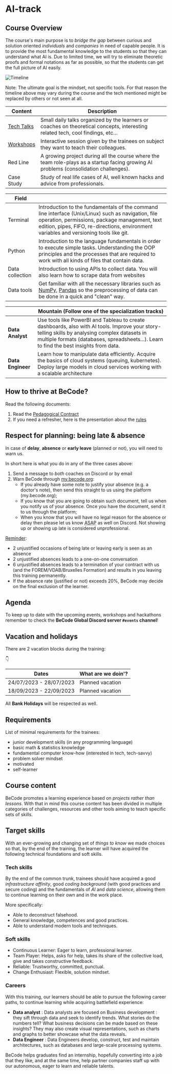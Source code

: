 # AI-track

## Course Overview


The course's main purpose is to _bridge the gap_ between curious and solution oriented _individuals_ and _companies_ in need of capable people. It is to provide the most fundamental knowledge to the students so that they can understand what AI is. Due to limited time, we will try to eliminate theoretic proofs and formal notations as far as possible, so that the students can get the full picture of AI easily.

![Timeline](assets/timeline.png)

Note: The ultimate goal is the mindset, not specific tools. For that reason the timeline above may vary during the course and the tech mentioned might be replaced by others or not seen at all.

| Content                                         | Description                                                                                                                           |
| ----------------------------------------------- | ------------------------------------------------------------------------------------------------------------------------------------- |
| [Tech Talks](https://my.becode.org/tech-talks/) | Small daily talks organized by the learners or coaches on theoretical concepts, interesting related tech, cool findings, etc…         |
| [Workshops](https://my.becode.org/tech-talks/)  | Interactive session given by the trainees on subject they want to teach their colleagues.                                             |
| Red Line                                        | A growing project during all the course where the team role-plays as a startup facing growing AI problems (consolidation challenges). |
| Case Study                                      | Study of real life cases of AI, well known hacks and advice from professionals.                                                       |

| Field                                                                            |                                                                                                                                                                                                                                                 |
| -------------------------------------------------------------------------------- | ----------------------------------------------------------------------------------------------------------------------------------------------------------------------------------------------------------------------------------------------- |
| Terminal | Introduction to the fundamentals of the command line interface (Unix/Linux) such as navigation, file operation, permissions, package management, text edition, pipes, FIFO, re-directions, environment variables and versioning tools like git. |
| Python     | Introduction to the language fundamentals in order to execute simple tasks. Understanding the OOP principles and the processes that are required to work with all kinds of files that contain data.                                             |
| Data collection | Introduction to using APIs to collect data. You will also learn how to scrape data from websites |
| Data tools                                    | Get familiar with all the necessary libraries such as [NumPy](https://numpy.org/), [Pandas](https://pandas.pydata.org/) so the preprocessing of data can be done in a quick and "clean" way. |

|| Mountain (Follow one of the specialization tracks)
| ------------------------------------------------------------------------------------------------ | --------------------------------------------------------------------------------------------------------------------------------------------------------------------------------------------------------------------------------------------------------------------------------------------- |
| **Data Analyst** | Use tools like PowerBI and Tableau to create dashboards, also with AI tools. Improve your story-telling skills by analysing complex datasets in multiple formats (databases, spreadsheets...). Learn to find the best insights from data.|
| **Data Engineer** | Learn how to manipulate data efficiently. Acquire the basics of cloud systems (queuing, kubernetes). Deploy large models in cloud services working with a scalable architecture |


## How to thrive at BeCode?

Read the following documents:

1. Read the [Pedagogical Contract](https://github.com/becodeorg/BeCode/blob/master/educationalcontractAI.md)
2. If you need a refresher, here is the presentation about the [rules](https://docs.google.com/presentation/d/12NcwJp-x64T5kKnRDdwa1rN54Ab3BZhUUoT28Nv2K9o/edit#slide=id.p1)

## Respect for planning: being late & absence

In case of **delay**, **absence** or **early leave** (planned or not), you will need to warn us.

In short here is what you do in any of the three cases above:

1. Send a message to _both_ coaches on Discord or by email
2. Warn BeCode through [my.becode.org](https://my.becode.org/):
   - If you already have some note to justify your absence (e.g. a doctor's note), then send this straight to us using the platform (my.becode.org);
   - If you know that you are going to obtain such document, tell us when you notify us of your absence. Once you have the document, send it to us through the platform;
   - When you know that you will have no legal reason for the absence or delay then please let us know <abbr title="As Soon As Possible">ASAP</abbr> as well on Discord. Not showing up or showing up late is considered unprofessional.

[Reminder](https://github.com/becodeorg/BeCode/blob/master/educationalcontractAI.md#sanctions):

- 2 unjustified occasions of being late or leaving early is seen as an absence
- 2 unjustified absences leads to a one-on-one conversation
- 6 unjustified absences leads to a termination of your contract with us (and the FOREM/VDAB/Bruxelles Formation) and results in you leaving this training permanently.
- If the absence rate (justified or not) exceeds 20%, BeCode may decide on the final exclusion of the learner.

## Agenda

To keep up to date with the upcoming events, workshops and hackathons remember to check the **BeCode Global Discord server `#events` channel**!

## Vacation and holidays

There are 2 vacation blocks during the training:

👇

| Dates                                          | What are we doin'? |
| ---------------------------------------------- | ------------------ |
|  24/07/2023 - 28/07/2023                       | Planned vacation   |
|  18/09/2023 - 22/09/2023                       | Planned vacation   |

All **Bank Holidays** will be respected as well.

## Requirements

List of minimal requirements for the trainees:

- junior development skills (in any programming language)
- basic math & statistics knowledge
- fundamental computer know-how (interested in tech, tech-savvy)
- problem solver mindset
- motivated
- self-learner

## Course content

BeCode promotes a learning experience based on _projects rather than lessons_.
With that in mind this course content has been divided in multiple categories of
challenges, resources and other tools aiming to teach specific sets of skills.

## Target skills

With an ever-growing and changing set of _things to know_ we made choices so
that, by the end of the training, the learner will have acquired the following
technical foundations and soft skills.

### Tech skills

By the end of the common trunk, trainees should have acquired a good
_infrastructure affinity_, good _coding background_ (with good practices and
secure coding) and the fundamentals of _ΑΙ_ and _data science_, allowing them to continue
learning on their own and in the work place.

More specifically:

- Able to deconstruct falsehood.
- General knowledge, competences and good practices.
- Able to understand modern tools and techniques.

### Soft skills

- Continuous Learner: Eager to learn, professional learner.
- Team Player: Helps, asks for help, takes its share of the collective load,
  give and takes constructive feedback.
- Reliable: Trustworthy, committed, punctual.
- Change Enthusiast: Flexible, solution mindset.

### Careers

With this training, our learners should be able to pursue the following career paths, to continue learning while acquiring battlefield experience:

- **Data analyst** : Data analysts are focused on Business development : they sift through data and seek to identify trends. What stories do the numbers tell? What business decisions can be made based on these insights? They may also create visual representations, such as charts and graphs to better showcase what the data reveals.
- **Data Engineer** : Data Engineers develop, construct, test and maintain architectures, such as databases and large-scale processing systems.

BeCode helps graduates find an internship, hopefully converting into a job that they like, and at the same time, help partner companies staff up with our autonomous, eager to learn and reliable talents.
